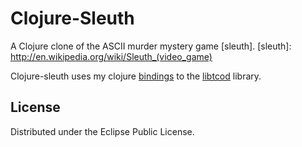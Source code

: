 Clojure-Sleuth
==========

A Clojure clone of the ASCII murder mystery game [sleuth].
[sleuth]: http://en.wikipedia.org/wiki/Sleuth_(video_game)


Clojure-sleuth uses my clojure [bindings] to the [libtcod] library.

[libtcod]: http://doryen.eptalys.net/libtcod/

[bindings]: https://github.com/cdelorey/clj-libtcod.git


License
--------
Distributed under the Eclipse Public License.
